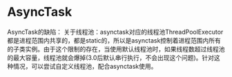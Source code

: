 # AsyncTask
AsyncTask的缺陷：
关于线程池：asynctask对应的线程池ThreadPoolExecutor都是进程范围内共享的，都是static的，所以是asynctask控制着进程范围内所有的子类实例。由于这个限制的存在，当使用默认线程池时，如果线程数超过线程池的最大容量，线程池就会爆掉(3.0后默认串行执行，不会出现这个问题)。针对这种情况，可以尝试自定义线程池，配合asynctask使用。
